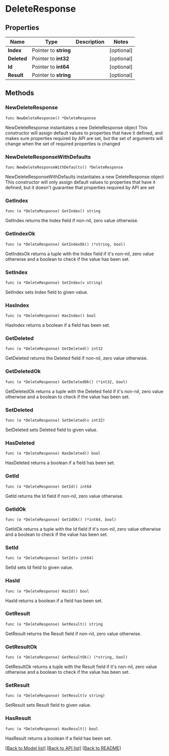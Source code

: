 # DeleteResponse

## Properties

Name | Type | Description | Notes
------------ | ------------- | ------------- | -------------
**Index** | Pointer to **string** |  | [optional] 
**Deleted** | Pointer to **int32** |  | [optional] 
**Id** | Pointer to **int64** |  | [optional] 
**Result** | Pointer to **string** |  | [optional] 

## Methods

### NewDeleteResponse

`func NewDeleteResponse() *DeleteResponse`

NewDeleteResponse instantiates a new DeleteResponse object
This constructor will assign default values to properties that have it defined,
and makes sure properties required by API are set, but the set of arguments
will change when the set of required properties is changed

### NewDeleteResponseWithDefaults

`func NewDeleteResponseWithDefaults() *DeleteResponse`

NewDeleteResponseWithDefaults instantiates a new DeleteResponse object
This constructor will only assign default values to properties that have it defined,
but it doesn't guarantee that properties required by API are set

### GetIndex

`func (o *DeleteResponse) GetIndex() string`

GetIndex returns the Index field if non-nil, zero value otherwise.

### GetIndexOk

`func (o *DeleteResponse) GetIndexOk() (*string, bool)`

GetIndexOk returns a tuple with the Index field if it's non-nil, zero value otherwise
and a boolean to check if the value has been set.

### SetIndex

`func (o *DeleteResponse) SetIndex(v string)`

SetIndex sets Index field to given value.

### HasIndex

`func (o *DeleteResponse) HasIndex() bool`

HasIndex returns a boolean if a field has been set.

### GetDeleted

`func (o *DeleteResponse) GetDeleted() int32`

GetDeleted returns the Deleted field if non-nil, zero value otherwise.

### GetDeletedOk

`func (o *DeleteResponse) GetDeletedOk() (*int32, bool)`

GetDeletedOk returns a tuple with the Deleted field if it's non-nil, zero value otherwise
and a boolean to check if the value has been set.

### SetDeleted

`func (o *DeleteResponse) SetDeleted(v int32)`

SetDeleted sets Deleted field to given value.

### HasDeleted

`func (o *DeleteResponse) HasDeleted() bool`

HasDeleted returns a boolean if a field has been set.

### GetId

`func (o *DeleteResponse) GetId() int64`

GetId returns the Id field if non-nil, zero value otherwise.

### GetIdOk

`func (o *DeleteResponse) GetIdOk() (*int64, bool)`

GetIdOk returns a tuple with the Id field if it's non-nil, zero value otherwise
and a boolean to check if the value has been set.

### SetId

`func (o *DeleteResponse) SetId(v int64)`

SetId sets Id field to given value.

### HasId

`func (o *DeleteResponse) HasId() bool`

HasId returns a boolean if a field has been set.

### GetResult

`func (o *DeleteResponse) GetResult() string`

GetResult returns the Result field if non-nil, zero value otherwise.

### GetResultOk

`func (o *DeleteResponse) GetResultOk() (*string, bool)`

GetResultOk returns a tuple with the Result field if it's non-nil, zero value otherwise
and a boolean to check if the value has been set.

### SetResult

`func (o *DeleteResponse) SetResult(v string)`

SetResult sets Result field to given value.

### HasResult

`func (o *DeleteResponse) HasResult() bool`

HasResult returns a boolean if a field has been set.


[[Back to Model list]](../README.md#documentation-for-models) [[Back to API list]](../README.md#documentation-for-api-endpoints) [[Back to README]](../README.md)


